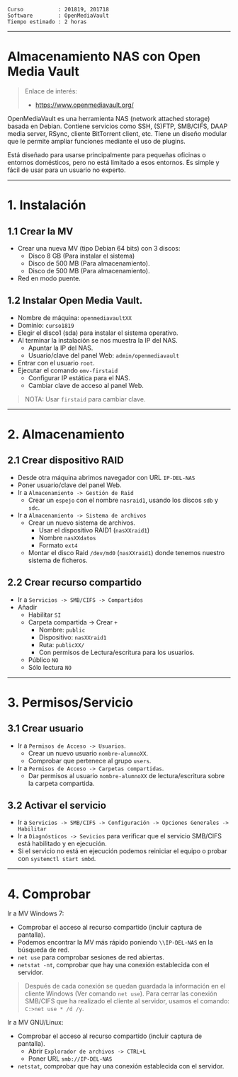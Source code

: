 
```
Curso           : 201819, 201718
Software        : OpenMediaVault
Tiempo estimado : 2 horas
```
---

# Almacenamiento NAS con Open Media Vault

> Enlace de interés:
> * https://www.openmediavault.org/

OpenMediaVault es una herramienta NAS (network attached storage) basada en Debian.
Contiene servicios como SSH, (S)FTP, SMB/CIFS, DAAP media server, RSync, cliente
BitTorrent client, etc. Tiene un diseño modular que le permite ampliar funciones
mediante el uso de plugins.

Está diseñado para usarse principalmente para pequeñas oficinas o
entornos domésticos, pero no está limitado a esos entornos.
Es simple y fácil de usar para un usuario no experto.

---

# 1. Instalación

## 1.1 Crear la MV

* Crear una nueva MV (tipo Debian 64 bits) con 3 discos:
    * Disco 8 GB (Para instalar el sistema)
    * Disco de 500 MB (Para almacenamiento).
    * Disco de 500 MB (Para almacenamiento).
* Red en modo puente.

## 1.2 Instalar Open Media Vault.

* Nombre de máquina: `openmediavaultXX`
* Dominio: `curso1819`
* Elegir el disco1 (sda) para instalar el sistema operativo.
* Al terminar la instalación se nos muestra la IP del NAS.
    * Apuntar la IP del NAS.
    * Usuario/clave del panel Web: `admin/openmediavault`
* Entrar con el usuario `root`.
* Ejecutar el comando `omv-firstaid`
    * Configurar IP estática para el NAS.
    * Cambiar clave de acceso al panel Web.

> NOTA: Usar `firstaid` para cambiar clave.

---

# 2. Almacenamiento

## 2.1 Crear dispositivo RAID

* Desde otra máquina abrimos navegador con URL `IP-DEL-NAS`
* Poner usuario/clave del panel Web.
* Ir a `Almacenamiento -> Gestión de Raid`
    * Crear un `espejo` con el nombre `nasraid1`, usando los discos `sdb` y `sdc`.
* Ir a `Almacenamiento -> Sistema de archivos`
    * Crear un nuevo sistema de archivos.
        * Usar el dispositivo RAID1 (`nasXXraid1`)
        * Nombre `nasXXdatos`
        * Formato `ext4`
    * Montar el disco Raid `/dev/md0` (`nasXXraid1`) donde tenemos nuestro sistema de ficheros.

## 2.2 Crear recurso compartido

* Ir a `Servicios -> SMB/CIFS -> Compartidos`
* Añadir
    * Habilitar `SI`
    * Carpeta compartida -> Crear `+`
        * Nombre: `public`
        * Dispositivo: `nasXXraid1`
        * Ruta: `publicXX/`
        * Con permisos de Lectura/escritura para los usuarios.
    * Público `NO`
    * Sólo lectura `NO`

---

# 3. Permisos/Servicio

## 3.1 Crear usuario

* Ir a `Permisos de Acceso -> Usuarios`.
    * Crear un nuevo usuario `nombre-alumnoXX`.
    * Comprobar que pertenece al grupo `users`.
* Ir a `Permisos de Acceso -> Carpetas compartidas`.
    * Dar permisos al usuario `nombre-alumnoXX` de lectura/escritura sobre la carpeta compartida.

## 3.2 Activar el servicio

* Ir a `Servicios -> SMB/CIFS -> Configuración -> Opciones Generales -> Habilitar`
* Ir a `Diagnósticos -> Sevicios` para verificar que el servicio SMB/CIFS está habilitado y en ejecución.
* Si el servicio no está en ejecución podemos reiniciar el equipo o probar con `systemctl start smbd`.

---

# 4. Comprobar

Ir a MV Windows 7:
* Comprobar el acceso al recurso compartido (incluir captura de pantalla).
* Podemos encontrar la MV más rápido poniendo `\\IP-DEL-NAS` en la búsqueda de red.
* `net use` para comprobar sesiones de red abiertas.
* `netstat -nt`, comprobar que hay una conexión establecida con el servidor.

> Después de cada conexión se quedan guardada la información en el cliente Windows (Ver comando `net use`).
> Para cerrar las conexión SMB/CIFS que ha realizado el cliente al servidor, usamos el comando: `C:>net use * /d /y`.

Ir a MV GNU/Linux:
* Comprobar el acceso al recurso compartido  (incluir captura de pantalla).
    * Abrir `Explorador de archivos -> CTRL+L`
    * Poner URL `smb://IP-DEL-NAS`
* `netstat`, comprobar que hay una conexión establecida con el servidor.

